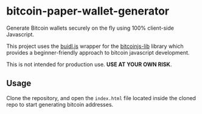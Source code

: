 # bitcoin-paper-wallet-generator
Generate Bitcoin wallets securely on the fly using 100% client-side Javascript.

This project uses the [buidl.js](https://github.com/coinables/buidljs) wrapper for the [bitcoinjs-lib](https://github.com/bitcoinjs/bitcoinjs-lib) library which provides a beginner-friendly approach to bitcoin javascript development.

This is not intended for production use. **USE AT YOUR OWN RISK**.

## Usage

Clone the repository, and open the `index.html` file located inside the cloned repo to start generating bitcoin addresses.

